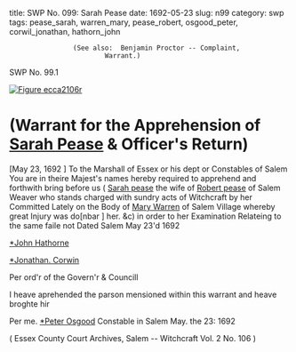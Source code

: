title: SWP No. 099: Sarah Pease
date: 1692-05-23
slug: n99
category: swp
tags: pease_sarah, warren_mary, pease_robert, osgood_peter, corwil_jonathan, hathorn_john





					(See also:  Benjamin Proctor -- Complaint,
							Warrant.) 
					
				

<div markdown class="doc" id="n99.1">

<div class="doc_id">SWP No. 99.1</div>


<span markdown class="figure">[![Figure ecca2106r](archives/ecca/thumb/ecca2106r.jpg)](archives/ecca/large/ecca2106r.jpg)</span>

# (Warrant for the Apprehension of [Sarah Pease](/tag/pease_sarah.html) & Officer's Return)
[May 23, 1692 ] To the Marshall of Essex or his dept or Constables  of Salem 
You are in theire Majest's names hereby required to apprehend and forthwith bring before us ( [Sarah pease](/tag/pease_sarah.html) the wife of [Robert pease](/tag/pease_robert.html) of Salem Weaver who stands charged with sundry acts of Witchcraft by her Committed Lately on the Body of [Mary Warren](/tag/warren_mary.html) of Salem Village whereby great Injury was do[nbar ] her. &c) in order to her Examination Relateing to the same faile not Dated Salem May 23'd 1692 

[*John Hathorne](/tag/hathorn_john.html)

[*Jonathan. Corwin](/tag/corwil_jonathan.html)

Per ord'r of the Govern'r & Councill 

I heave aprehended the parson mensioned within this warrant and heave broghte hir 

Per me. [*Peter Osgood](/tag/osgood_peter.html) Constable in Salem May. the 23: 1692

( Essex County Court Archives, Salem -- Witchcraft Vol. 2 No. 106 )


</div>

